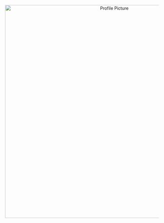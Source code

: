 
<div align="center">
  <img src="https://github.com/Mahtabvariyani/Mahtabvariyani/assets/108659794/d3f7a8c9-1825-40dd-b473-2702c321d845" alt="Profile Picture" width="700" />
</div>


